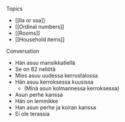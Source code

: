 Topics
- [[lla or ssa]]
- [[Ordinal numbers]]
- [[Rooms]] 
- [[Household items]]

Conversation
- Hän asuu mansikkatiellä
- Se on 82 neliötä 
 - Mies asuu uudessa kerrostalossa
 - Hän asuu kerroksessa kuusissa
	 - (Minä asun kolmannessa kerroksessa)
 - Asun perhe kanssa
 - Hän on lemmikke
 - Han asun perhe ja koiran kanssa
- Ei ole terassia